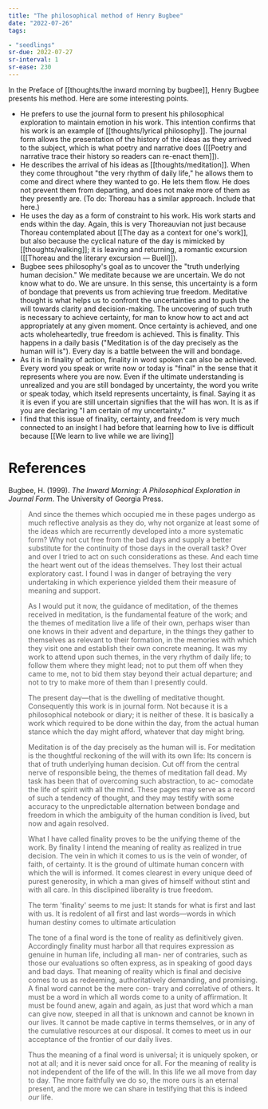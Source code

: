 ```yaml
---
title: "The philosophical method of Henry Bugbee"
date: "2022-07-26"
tags:

- "seedlings"
sr-due: 2022-07-27
sr-interval: 1
sr-ease: 230
---
```


In the Preface of [[thoughts/the inward morning by bugbee]], Henry Bugbee presents his method. Here are some interesting points.

- He prefers to use the journal form to present his philosophical exploration to maintain emotion in his work. This intention confirms that his work is an example of [[thoughts/lyrical philosophy]]. The journal form allows the presentation of the history of the ideas as they arrived to the subject, which is what poetry and narrative does ([[Poetry and narrative trace their history so readers can re-enact them]]).
- He describes the arrival of his ideas as [[thoughts/meditation]]. When they come throughout "the very rhythm of daily life," he allows them to come and direct where they wanted to go. He lets them flow. He does not prevent them from departing, and does not make more of them as they presently are. (To do: Thoreau has a similar approach. Include that here.)
- He uses the day as a form of constraint to his work. His work starts and ends within the day. Again, this is very Thoreauvian not just because Thoreau contemplated about [[The day as a context for one's work]], but also because the cyclical nature of the day is mimicked by [[thoughts/walking]]; it is leaving and returning, a romantic excursion ([[Thoreau and the literary excursion — Buell]]).
- Bugbee sees philosophy's goal as to uncover the "truth underlying human decision." We meditate because we are uncertain. We do not know what to do. We are unsure. In this sense, this uncertainty is a form of bondage that prevents us from achieving true freedom. Meditative thought is what helps us to confront the uncertainties and to push the will towards clarity and decision-making. The uncovering of such truth is necessary to achieve certainty, for man to know how to act and act appropriately at any given moment. Once certainty is achieved, and one acts wholeheartedly, true freedom is achieved. This is finality. This happens in a daily basis ("Meditation is of the day precisely as the human will is"). Every day is a battle between the will and bondage.
- As it is in finality of action, finality in word spoken can also be achieved. Every word you speak or write now or today is "final" in the sense that it represents where you are now. Even if the ultimate understanding is unrealized and you are still bondaged by uncertainty, the word you write or speak today, which itseld represents uncertainty, is final. Saying it as it is even if you are still uncertain signifies that the will has won. It is as if you are declaring "I am certain of my uncertainty."
- I find that this issue of finality, certainty, and freedom is very much connected to an insight I had before that learning how to live is difficult because [[We learn to live while we are living]]

# References

Bugbee, H. (1999). _The Inward Morning: A Philosophical Exploration in Journal Form_. The University of Georgia Press.

>And since the themes which occupied me in these pages undergo as much reflective analysis as they do, why not organize at least some of the ideas which are recurrently developed into a more systematic form? Why not cut free from the bad days and supply a better substitute for the continuity of those days in the overall task? Over and over I tried to act on such considerations as these. And each time the heart went out of the ideas themselves. They lost their actual exploratory cast. I found I was in danger of betraying the very undertaking in which experience yielded them their measure of meaning and support.
>
>As I would put it now, the guidance of meditation, of the themes received in meditation, is the fundamental feature of the work; and the themes of meditation live a life of their own, perhaps wiser than one knows in their advent and departure, in the things they gather to themselves as relevant to their formation, in the memories with which they visit one and establish their own concrete meaning. It was my work to attend upon such themes, in the very rhythm of daily life; to follow them where they might lead; not to put them off when they came to me, not to bid them stay beyond their actual departure; and not to try to make more of them than I presently could.
>
>The present day—that is the dwelling of meditative thought. Consequently this work is in journal form. Not because it is a philosophical notebook or diary; it is neither of these. It is basically a work which required to be done within the day, from the actual human stance which the day might afford, whatever that day might bring.
>
>Meditation is of the day precisely as the human will is. For meditation is the thoughtful reckoning of the will with its own life: Its concern is that of truth underlying human decision. Cut off from the central nerve of responsible being, the themes of meditation fall dead. My task has been that of overcoming such abstraction, to ac- comodate the life of spirit with all the mind. These pages may serve as a record of such a tendency of thought, and they may testify with some accuracy to the unpredictable alternation between bondage and freedom in which the ambiguity of the human condition is lived, but now and again resolved.
>
>What I have called finality proves to be the unifying theme of the work. By finality I intend the meaning of reality as realized in true decision. The vein in which it comes to us is the vein of wonder, of faith, of certainty. It is the ground of ultimate human concern with which the will is informed. It comes clearest in every unique deed of purest generosity, in which a man gives of himself without stint and with all care. In this disclipined liberality is true freedom.
>
>The term 'finality' seems to me just: It stands for what is first and last with us. It is redolent of all first and last words—words in which human destiny comes to ultimate articulation
>
>The tone of a final word is the tone of reality as definitively given. Accordingly finality must harbor all that requires expression as genuine in human life, including all man- ner of contraries, such as those our evaluations so often express, as in speaking of good days and bad days. That meaning of reality which is final and decisive comes to us as redeeming, authoritatively demanding, and promising. A final word cannot be the mere con- trary and correlative of others. It must be a word in which all words come to a unity of affirmation. It must be found anew, again and again, as just that word which a man can give now, steeped in all that is unknown and cannot be known in our lives. It cannot be made captive in terms themselves, or in any of the cumulative resources at our disposal. It comes to meet us in our acceptance of the frontier of our daily lives.
>
>Thus the meaning of a final word is universal; it is uniquely spoken, or not at all; and it is never said once for all. For the meaning of reality is not independent of the life of the will. In this life we all move from day to day. The more faithfully we do so, the more ours is an eternal present, and the more we can share in testifying that this is indeed _our_ life.